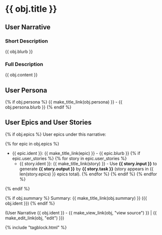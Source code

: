 # {{ obj.title }}

## User Narrative

### Short Description

{{ obj.blurb }}

### Full Description

{{ obj.content }}

## User Persona

{% if obj.persona %}
{{ make_title_link(obj.persona) }} - {{ obj.persona.blurb }}
{% endif %}

## User Epics and User Stories

{% if obj.epics %}
User epics under this narrative:

{% for epic in obj.epics %}
* {{ epic.ident }}: {{ make_title_link(epic) }} - {{ epic.blurb }}
  {% if epic.user_stories %}
    {% for story in epic.user_stories %}
    * {{ story.ident }}: {{ make_title_link(story) }} - Use **{{ story.input }}** to generate **{{ story.output }}**
      by **{{ story.task }}** (story appears in {{ len(story.epics) }} epics total).
    {% endfor %}
  {% endif %}
{% endfor %}

{% endif %}

{% if obj.summary %}
Summary: {{ make_title_link(obj.summary) }} ({{ obj.ident }})
{% endif %}

(User Narrative {{ obj.ident }} - {{ make_view_link(obj, "view source") }} | {{ make_edit_link(obj, "edit") }})

{% include "tagblock.html" %}
